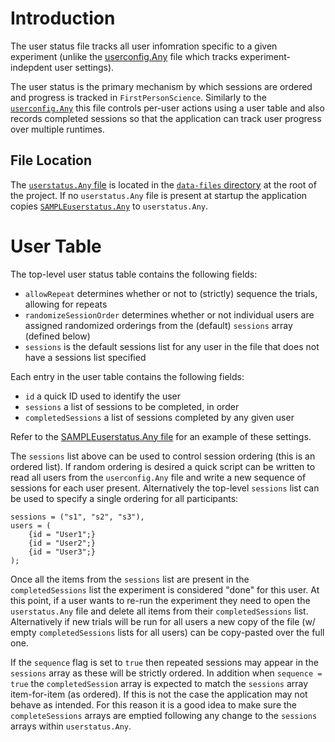 # Introduction
The user status file tracks all user infomration specific to a given experiment (unlike the [userconfig.Any](./userConfigReadme.md) file which tracks experiment-indepdent user settings). 

The user status is the primary mechanism by which sessions are ordered and progress is tracked in `FirstPersonScience`. Similarly to the [`userconfig.Any`](./userConfigReadme.md) this file controls per-user actions using a user table and also records completed sessions so that the application can track user progress over multiple runtimes.

## File Location
The [`userstatus.Any` file](../data-files/userconfig.Any) is located in the [`data-files` directory](../data-files) at the root of the project. If no `userstatus.Any` file is present at startup the application copies [`SAMPLEuserstatus.Any`](../data-files/SAMPLEuserstatus.Any) to `userstatus.Any`.

# User Table
The top-level user status table contains the following fields:

* `allowRepeat` determines whether or not to (strictly) sequence the trials, allowing for repeats
* `randomizeSessionOrder` determines whether or not individual users are assigned randomized orderings from the (default) `sessions` array (defined below)
* `sessions` is the default sessions list for any user in the file that does not have a sessions list specified

Each entry in the user table contains the following fields:

* `id` a quick ID used to identify the user
* `sessions` a list of sessions to be completed, in order
* `completedSessions` a list of sessions completed by any given user

Refer to the [SAMPLEuserstatus.Any file](../data-files/SAMPLEuserstatus.Any) for an example of these settings.

The `sessions` list above can be used to control session ordering (this is an ordered list). If random ordering is desired a quick script can be written to read all users from the `userconfig.Any` file and write a new sequence of sessions for each user present. Alternatively the top-level `sessions` list can be used to specify a single ordering for all participants:

```
sessions = ("s1", "s2", "s3"),
users = (
    {id = "User1";}
    {id = "User2";}
    {id = "User3";}
);
```

Once all the items from the `sessions` list are present in the `completedSessions` list the experiment is considered "done" for this user. At this point, if a user wants to re-run the experiment they need to open the `userstatus.Any` file and delete all items from their `completedSessions` list. Alternatively if new trials will be run for all users a new copy of the file (w/ empty `completedSessions` lists for all users) can be copy-pasted over the full one.

If the `sequence` flag is set to `true` then repeated sessions may appear in the `sessions` array as these will be strictly ordered. In addition when `sequence = true` the `completedSession` array is expected to match the `sessions` array item-for-item (as ordered). If this is not the case the application may not behave as intended. For this reason it is a good idea to make sure the `completeSessions` arrays are emptied following any change to the `sessions` arrays within `userstatus.Any`.
